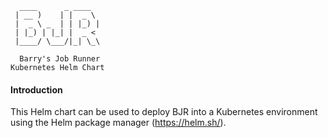       ____      _ ____
     | __ )    | |  _ \
     |  _ \ _  | | |_) |
     | |_) | |_| |  _ <
     |____/ \___/|_| \_\

      Barry's Job Runner
    Kubernetes Helm Chart


#### Introduction

This Helm chart can be used to deploy BJR into a Kubernetes environment using the Helm package manager (https://helm.sh/).
